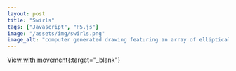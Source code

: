 ```yaml
---
layout: post
title: "Swirls"
tags: ["Javascript", "P5.js"]
image: "/assets/img/swirls.png"
image_alt: "computer generated drawing featuring an array of elliptical swirls"
---
```


[View with movement](https://editor.p5js.org/Fastball9387/full/dX-S0RQfa){:target="_blank"}
